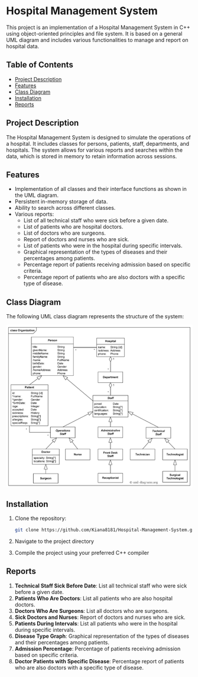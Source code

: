 # Hospital Management System

This project is an implementation of a Hospital Management System in C++ using object-oriented principles and file system. It is based on a general UML diagram and includes various functionalities to manage and report on hospital data.

## Table of Contents

- [Project Description](#project-description)
- [Features](#features)
- [Class Diagram](#class-diagram)
- [Installation](#installation)
- [Reports](#reports)

## Project Description

The Hospital Management System is designed to simulate the operations of a hospital. It includes classes for persons, patients, staff, departments, and hospitals. The system allows for various reports and searches within the data, which is stored in memory to retain information across sessions.

## Features

- Implementation of all classes and their interface functions as shown in the UML diagram.
- Persistent in-memory storage of data.
- Ability to search across different classes.
- Various reports:
  - List of all technical staff who were sick before a given date.
  - List of patients who are hospital doctors.
  - List of doctors who are surgeons.
  - Report of doctors and nurses who are sick.
  - List of patients who were in the hospital during specific intervals.
  - Graphical representation of the types of diseases and their percentages among patients.
  - Percentage report of patients receiving admission based on specific criteria.
  - Percentage report of patients who are also doctors with a specific type of disease.

## Class Diagram

The following UML class diagram represents the structure of the system:

![Class Diagram](./diagram.png)

## Installation

1. Clone the repository:

   ```bash
   git clone https://github.com/Kiana8181/Hospital-Management-System.git

2. Navigate to the project directory

3. Compile the project using your preferred C++ compiler

## Reports

1. **Technical Staff Sick Before Date**: List all technical staff who were sick before a given date.
2. **Patients Who Are Doctors**: List all patients who are also hospital doctors.
3. **Doctors Who Are Surgeons**: List all doctors who are surgeons.
4. **Sick Doctors and Nurses**: Report of doctors and nurses who are sick.
5. **Patients During Intervals**: List all patients who were in the hospital during specific intervals.
6. **Disease Type Graph**: Graphical representation of the types of diseases and their percentages among patients.
7. **Admission Percentage**: Percentage of patients receiving admission based on specific criteria.
8. **Doctor Patients with Specific Disease**: Percentage report of patients who are also doctors with a specific type of disease.
